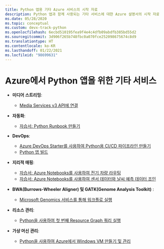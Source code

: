 ```yaml
---
title: Python 앱용 기타 Azure 서비스의 시작 자료
description: Python 앱과 함께 사용되는 기타 서비스에 대한 Azure 설명서의 시작 자료 색인입니다.
ms.date: 05/28/2020
ms.topic: conceptual
ms.custom: devx-track-python
ms.openlocfilehash: 6ecbd510195fea9f4e4c4dfb09abdfb385bd55d2
ms.sourcegitcommit: 3d906f265b748fbc0a070fce252098675674c8d9
ms.translationtype: HT
ms.contentlocale: ko-KR
ms.lasthandoff: 01/22/2021
ms.locfileid: "98699631"
---
```

# <a name="other-services-for-python-apps-on-azure"></a>Azure에서 Python 앱을 위한 기타 서비스

- **미디어 스트리밍**:
  - [Media Services v3 API에 연결](/azure/media-services/latest/configure-connect-python-howto)

- **자동화**:
  - [자습서: Python Runbook 만들기](/azure/automation/learn/automation-tutorial-runbook-textual-python2
)

- **DevOps**:
  - [Azure DevOps Starter를 사용하여 Python용 CI/CD 파이프라인 만들기](/azure/devops-project/azure-devops-project-python)
  - [Python 앱 빌드](/azure/devops/pipelines/ecosystems/python)

- **지리적 매핑**:
  - [자습서: Azure Notebooks를 사용하여 전기 차량 라우팅](/azure/azure-maps/tutorial-ev-routing)
  - [자습서: Azure Notebooks를 사용하여 센서 데이터와 날씨 예측 데이터 조인](/azure/azure-maps/weather-service-tutorial)

- **BWA(Burrows-Wheeler Aligner) 및 GATK(Genome Analysis Toolkit)** :
  - [Microsoft Genomics 서비스를 통해 워크플로 실행](/azure/genomics/quickstart-run-genomics-workflow-portal)

- **리소스 관리**:
  - [Python을 사용하여 첫 번째 Resource Graph 쿼리 실행](/azure/governance/resource-graph/first-query-python)

- **가상 머신 관리**:
  - [Python을 사용하여 Azure에서 Windows VM 만들기 및 관리](/azure/virtual-machines/windows/python)
